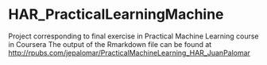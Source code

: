 # HAR_PracticalLearningMachine
Project corresponding to final exercise in Practical Machine Learning course in Coursera
The output of the Rmarkdown file can be found at http://rpubs.com/jepalomar/PracticalMachineLearning_HAR_JuanPalomar
